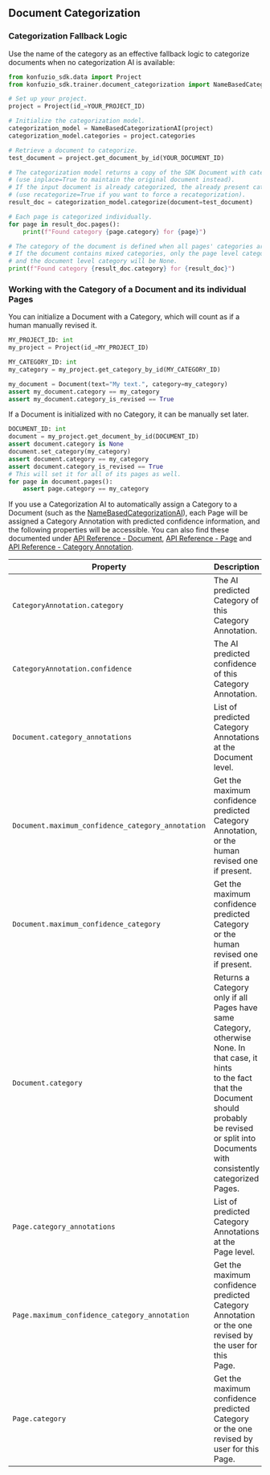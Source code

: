 ## Document Categorization

### Categorization Fallback Logic

Use the name of the category as an effective fallback logic to categorize documents when no categorization AI is available:

```python
from konfuzio_sdk.data import Project
from konfuzio_sdk.trainer.document_categorization import NameBasedCategorizationAI

# Set up your project.
project = Project(id_=YOUR_PROJECT_ID)

# Initialize the categorization model.
categorization_model = NameBasedCategorizationAI(project)
categorization_model.categories = project.categories

# Retrieve a document to categorize.
test_document = project.get_document_by_id(YOUR_DOCUMENT_ID)

# The categorization model returns a copy of the SDK Document with category attribute
# (use inplace=True to maintain the original document instead).
# If the input document is already categorized, the already present category is used
# (use recategorize=True if you want to force a recategorization).
result_doc = categorization_model.categorize(document=test_document)

# Each page is categorized individually.
for page in result_doc.pages():
    print(f"Found category {page.category} for {page}")

# The category of the document is defined when all pages' categories are equal.
# If the document contains mixed categories, only the page level category will be defined,
# and the document level category will be None.
print(f"Found category {result_doc.category} for {result_doc}")
```

### Working with the Category of a Document and its individual Pages

You can initialize a Document with a Category, which will count as if a human manually revised it.

```python
MY_PROJECT_ID: int
my_project = Project(id_=MY_PROJECT_ID)

MY_CATEGORY_ID: int
my_category = my_project.get_category_by_id(MY_CATEGORY_ID)

my_document = Document(text="My text.", category=my_category)
assert my_document.category == my_category
assert my_document.category_is_revised == True
```

If a Document is initialized with no Category, it can be manually set later.

```python
DOCUMENT_ID: int
document = my_project.get_document_by_id(DOCUMENT_ID)
assert document.category is None
document.set_category(my_category)
assert document.category == my_category
assert document.category_is_revised == True
# This will set it for all of its pages as well.
for page in document.pages():
    assert page.category == my_category
```

If you use a Categorization AI to automatically assign a Category to a Document (such as the 
[NameBasedCategorizationAI](tutorials.html#categorization-fallback-logic)), each Page will be assigned a 
Category Annotation with predicted confidence information, and the following properties will be accessible. You can 
also find these documented under [API Reference - Document](sourcecode.html#document), 
[API Reference - Page](sourcecode.html#page) and 
[API Reference - Category Annotation](sourcecode.html#category-annotation).

| Property                     | Description                                                                                                                                                                                                                       |
|-------------------------------|-----------------------------------------------------------------------------------------------------------------------------------------------------------------------------------------------------------------------------------|
| `CategoryAnnotation.category`    | The AI predicted Category of this Category<br>Annotation.                                                                                                                                                                         |
| `CategoryAnnotation.confidence`  | The AI predicted confidence of this Category<br>Annotation.                                                                                                                                                                       |
| `Document.category_annotations`   | List of predicted Category Annotations at the<br>Document level.                                                                                                                                                                  |
| `Document.maximum_confidence_category_annotation`   | Get the maximum confidence predicted Category<br>Annotation, or the human revised one if present.                                                                                                                                 |
| `Document.maximum_confidence_category`   | Get the maximum confidence predicted Category<br>or the human revised one if present.                                                                                                                                             |
| `Document.category`  | Returns a Category only if all Pages have same<br>Category, otherwise None. In that case, it hints<br>to the fact that the Document should probably<br>be revised or split into Documents with<br>consistently categorized Pages. |
| `Page.category_annotations`   | List of predicted Category Annotations at the<br>Page level.                                                                                                                                                                      |
| `Page.maximum_confidence_category_annotation`   | Get the maximum confidence predicted Category<br>Annotation or the one revised by the user for this<br>Page.                                                                                                                      |
| `Page.category`  | Get the maximum confidence predicted Category<br>or the one revised by user for this Page.                                                                                                                                        |

